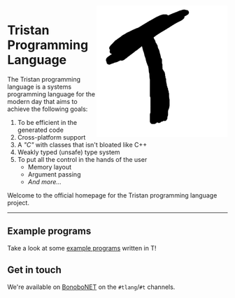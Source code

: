 <!--
Old logo below (Deavmi's face)
<img src="tbk.png" width=345 height=241.5 style="float:right">
-->

<img src="logo.png" width=300 style="float:right">

# Tristan Programming Language

The Tristan programming language is a systems programming language for the modern day that aims to achieve the following goals:

1. To be efficient in the generated code
2. Cross-platform support
3. A _"C"_ with classes that isn't bloated like C++
4. Weakly typed (unsafe) type system
5. To put all the control in the hands of the user
	* Memory layout
	* Argument passing
	* _And more..._

Welcome to the official homepage for the Tristan programming language project.

---

## Example programs

Take a look at some [example programs]() written in T!

## Get in touch

We're available on [BonoboNET](/projects/bonobonet) on the `#tlang`/`#t` channels.